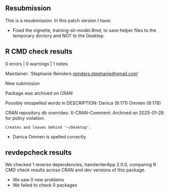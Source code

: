 ## Resubmission
This is a resubmission. In this patch version I have:

* Fixed the vignette, training-slr-model.Rmd, to save helper files to the temporary dirctory and NOT to the Desktop.


## R CMD check results

0 errors | 0 warnings | 1 notes

  Maintainer: ‘Stephanie Reinders <reinders.stephanie@gmail.com>’
  
  New submission
  
  Package was archived on CRAN
  
  Possibly misspelled words in DESCRIPTION:
  Danica (8:171)
  Ommen (8:178)
  
  CRAN repository db overrides:
    X-CRAN-Comment: Archived on 2025-01-28 for policy violation.
  
    Creates and leaves behind '~/Desktop'.
    
* Danica Ommen is spelled correctly.

## revdepcheck results

We checked 1 reverse dependencies, handwriterApp 2.0.0, comparing R CMD check results across CRAN and dev versions of this package.

 * We saw 0 new problems
 * We failed to check 0 packages
